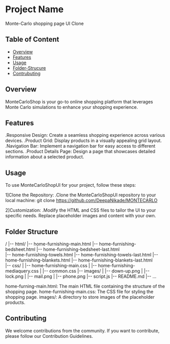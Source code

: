 # Project Name

Monte-Carlo shopping page UI Clone

## Table of Content

- [Overview](#overview)
- [Features](#features)
- [Usage](#usage)
- [Folder-Strucure](#folder-structure)
- [Contrubuting](#contributing)

## Overview

MonteCarloShop is your go-to online shopping platform that leverages Monte Carlo simulations to enhance your shopping experience.

## Features

.Responsive Design: Create a seamless shopping experience across various devices.
.Product Grid: Display products in a visually appealing grid layout.
.Navigation Bar: Implement a navigation bar for easy access to different sections.
.Product Details Page: Design a page that showcases detailed information about a selected product.

## Usage

To use MonteCarloShopUI for your project, follow these steps:

1]Clone the Repository:
.Clone the MonteCarloShopUI repository to your local machine: git clone https://github.com/DeepaNikade/MONTECARLO

2]Customization:
.Modify the HTML and CSS files to tailor the UI to your specific needs.
Replace placeholder images and content with your own.

## Folder Structure

/
|-- html/
|-- home-furnishing-main.html
|-- home-furnishing-bedsheet.html
|-- home-furnishing-bedsheet-last.html  
|-- home-furnishing-towels.html
|-- home-furnishing-towels-last.html
|-- home-furnishing-blankets.html
|-- home-furnishing-blankets-last.html  
|-- css/
| |-- home-furnishing-main.css
| |-- home-furnishing-mediaquery.css
| |-- common.css
|-- images/
| |-- down-up.png
| |-- lock.png
| |-- mail.png
| |-- phone.png
|-- script.js
|-- README.md
|-- ...

home-furning-main.html: The main HTML file containing the structure of the shopping page.
home-furnishing-main.css: The CSS file for styling the shopping page.
images/: A directory to store images of the placeholder products.

## Contributing

We welcome contributions from the community. If you want to contribute, please follow our Contribution Guidelines.
